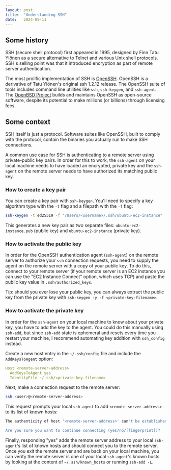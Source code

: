 ```yaml
---
layout: post
title:  "Understanding SSH"
date:   2024-09-11
---
```


## Some history

SSH (secure shell protocol) first appeared in 1995, designed by Finn Tatu Ylönen as a secure alternative to Telnet and various Unix shell protocols. SSH's selling point was that it introduced encryption as part of remote server authentication.

The most prolific implementation of SSH is [OpenSSH](https://www.openssh.com/). OpenSSH is a derivative of Tatu Ylönen's original ssh 1.2.12 release. The OpenSSH suite of tools includes command line utilities like `ssh`, `ssh-keygen`, and `ssh-agent`. The [OpenBSD Project](https://www.openbsd.org/) builds and maintains OpenSSH as open-source software, despite its potential to make millions (or billions) through licensing fees.

## Some context

SSH itself is just a protocol. Software suites like OpenSSH, built to comply with the protocol, contain the binaries you actually run to make SSH connections.

A common use case for SSH is authenticating to a remote server using private-public key pairs. In order for this to work, the `ssh-agent` on your local machine needs to have loaded an encrypted, private key and the `ssh-agent` on the remote server needs to have authorized its matching public key.

### How to create a key pair

You can create a key pair with `ssh-keygen`. You'll need to specify a key algorithm type with the `-t` flag and a filepath with the `-f` flag:

```bash
ssh-keygen -t ed25519 -f "/Users/<username>/.ssh/ubuntu-ec2-instance"
```

This generates a new key pair as two separate files: `ubuntu-ec2-instance.pub` (public key) and `ubuntu-ec2-instance` (private key).

### How to activate the public key

In order for the OpenSSH authentication agent (`ssh-agent`) on the remote server to authorize your `ssh` connection requests, you need to supply the agent on the remote server with a copy of your public key. To do this, connect to your remote server (if your remote server is an EC2 instance you can use the "EC2 Instance Connect" option, which uses TCP) and paste the public key value in `.ssh/authorized_keys`.

Tip: should you ever lose your public key, you can always extract the public key from the private key with `ssh-keygen -y -f <private-key-filename>`.

### How to activate the private key

In order for the `ssh-agent` on your local machine to know about your private key, you have to add the key to the agent. You could do this manually using `ssh-add`, but since `ssh-add` state is ephemeral and resets every time you restart your machine, I recommend automating key addition with `ssh_config` instead.

Create a new host entry in the `~/.ssh/config` file and include the `AddKeysToAgent` option:

```yml
Host <remote-server-address>
  AddKeysToAgent yes
  IdentityFile ~/.ssh/<private-key-filename>
```

Next, make a connection request to the remote server:

```bash
ssh <user>@<remote-server-address>
```

This request prompts your local `ssh-agent` to add `<remote-server-address>` to its list of known hosts:

```bash
The authenticity of host '<remote-server-address>' can't be established.

Are you sure you want to continue connecting (yes/no/[fingerprint])?
```

Finally, responding "yes" adds the remote server address to your local `ssh-agent`'s list of known hosts and should connect you to the remote server. Once you exit the remote server and are back on your local machine, you can verify the remote server is one of your local `ssh-agent`'s known hosts by looking at the content of `~/.ssh/known_hosts` or running `ssh-add -L`.
